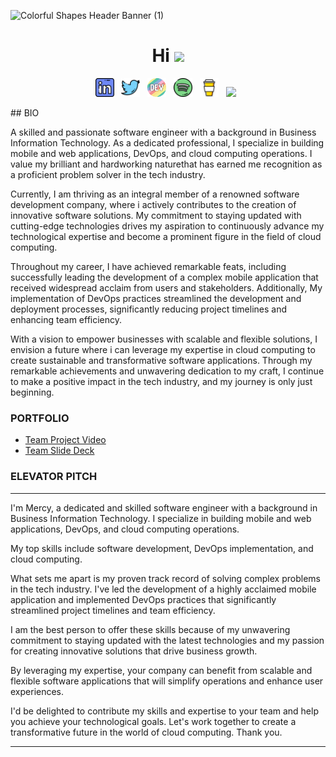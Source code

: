 ![Colorful Shapes Header Banner (1)](https://github.com/codewithira/MercyThira/assets/138221085/4f194dbc-8545-4f70-998d-963350a89f80)


<div align="center">
   <h1>Hi <img src="https://media.giphy.com/media/hvRJCLFzcasrR4ia7z/giphy.gif" width="25px"> </h1>
</div>

<p align='center'>
   <a href="https://www.linkedin.com/in/mercythira/"><img height="30" src="https://raw.githubusercontent.com/8bithemant/8bithemant/master/linkedin.png?raw=true"></a>&nbsp;&nbsp;
<a href="https://twitter.com/ThiraGithinji"><img height="30" src="https://raw.githubusercontent.com/8bithemant/8bithemant/master/twitter.png?raw=true"></a>&nbsp;&nbsp;
<a href=""><img height="30" src="https://raw.githubusercontent.com/8bithemant/8bithemant/master/devto.png?raw=true"></a>&nbsp;&nbsp; 
<a href=""><img height="30" src="https://raw.githubusercontent.com/8bithemant/8bithemant/master/spotify.png?raw=true"></a>&nbsp;&nbsp;
 <a href=""><img height="30" src="https://raw.githubusercontent.com/8bithemant/8bithemant/master/coffee.jpg?raw=true"></a>&nbsp;&nbsp;
<a href=""><img src="https://img.icons8.com/fluent/48/000000/instagram-new.png" width="3.5%"/></a>&nbsp;&nbsp;
</p>
## BIO
<!-- 
-  🌐 Checkout my <a href="">profile </a> and <a href = "https://medium.com/@thiragithinji"> blog</a>.  -->

A skilled and passionate software engineer with a background in Business Information Technology. As a dedicated professional, I specialize in building mobile and web applications, DevOps, and cloud computing operations. I value my brilliant and hardworking naturethat has earned me recognition as a proficient problem solver in the tech industry.

Currently, I am thriving as an integral member of a renowned software development company, where i actively contributes to the creation of innovative software solutions. My commitment to staying updated with cutting-edge technologies drives my aspiration to continuously advance my technological expertise and become a prominent figure in the field of cloud computing.

Throughout my career, I have achieved remarkable feats, including successfully leading the development of a complex mobile application that received widespread acclaim from users and stakeholders. Additionally, My implementation of DevOps practices streamlined the development and deployment processes, significantly reducing project timelines and enhancing team efficiency.

With a vision to empower businesses with scalable and flexible solutions, I envision a future where i can leverage my expertise in cloud computing to create sustainable and transformative software applications. Through my remarkable achievements and unwavering dedication to my craft, I continue to make a positive impact in the tech industry, and my journey is only just beginning.

### PORTFOLIO

+ [Team Project Video](https://youtu.be/89PKPL_qyZQ)
+ [Team Slide Deck](https://docs.google.com/presentation/d/1Tk3_CvKYRMBecUQVV_QQTaK7CyJVCTSsItp-OAQjxvg/edit?usp=sharing)

### ELEVATOR PITCH
<hr>
I'm Mercy, a dedicated and skilled software engineer with a background in Business Information Technology. I specialize in building mobile and web applications, DevOps, and cloud computing operations.

My top skills include software development, DevOps implementation, and cloud computing. 

What sets me apart is my proven track record of solving complex problems in the tech industry. I've led the development of a highly acclaimed mobile application and implemented DevOps practices that significantly streamlined project timelines and team efficiency.

I am the best person to offer these skills because of my unwavering commitment to staying updated with the latest technologies and my passion for creating innovative solutions that drive business growth.

By leveraging my expertise, your company can benefit from scalable and flexible software applications that will simplify operations and enhance user experiences.

I'd be delighted to contribute my skills and expertise to your team and help you achieve your technological goals. Let's work together to create a transformative future in the world of cloud computing. Thank you.
<hr>
